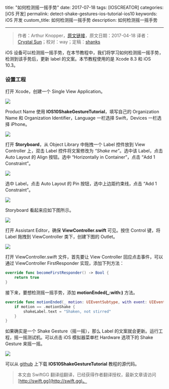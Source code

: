 title: "如何检测摇一摇手势"
date: 2017-07-18
tags: [IOSCREATOR]
categories: [iOS 开发]
permalink: detect-shake-gestures-ios-tutorial-ios10
keywords: iOS 开发
custom_title: 如何检测摇一摇手势
description: 如何检测摇一摇手势

---
> 作者：Arthur Knopper，[原文链接](https://www.ioscreator.com/tutorials/detect-shake-gestures-ios-tutorial-ios10)，原文日期：2017-04-18
> 译者：[Crystal Sun](http://www.jianshu.com/users/7a2d2cc38444/latest_articles)；校对：way；定稿：[shanks](http://codebuild.me/)
  







<!--此处开始正文-->

iOS 设备可以检测摇一摇手势，在本节教程中，我们将学习如何检测摇一摇手势，检测到该手势后，更新 label 的文案。本节教程使用的是 Xcode 8.3 和 iOS 10.3。
<!--more-->

### 设置工程

打开 Xcode，创建一个 Single View Application。

![](https://swift.gg/img/articles/detect-shake-gestures-ios-tutorial-ios10/single-view-xcode-templateformat=1500w1500341429.27)

Product Name 使用 **IOS10ShakeGestureTutorial**，填写自己的 Organization Name 和 Organization Identifier，Language 一栏选择 Swift，Devices 一栏选择 iPhone。

![](https://swift.gg/img/articles/detect-shake-gestures-ios-tutorial-ios10/shake-gesture-projectformat=1500w1500341431.78)

打开 **Storyboard**，从 Object Library 中拖拽一个 Label 控件放到 View Controller 上，双击 Label 控件将文案修改为 *“Shake me”*。选中该 Label，点击 Auto Layout 的 Align 按钮。选中 “Horizontally in Container”，点击 “Add 1 Constraint”。

![](https://swift.gg/img/articles/detect-shake-gestures-ios-tutorial-ios10/auto-layout-horizontally-in-containerformat=750w1500341433.06)

选中 Label，点击 Auto Layout 的 Pin 按钮，选中上边距约束线，点击 “Add 1 Constraint”。

![](https://swift.gg/img/articles/detect-shake-gestures-ios-tutorial-ios10/auto-layout-pin-to-topformat=750w1500341433.89)

Storyboard 看起来应如下图所示。

![](https://swift.gg/img/articles/detect-shake-gestures-ios-tutorial-ios10/shake-gesture-storyboardformat=1000w1500341434.83)

打开 Assistant Editor，确保 **ViewController.swift** 可见。按住 Control 键，将 Label 拖拽到 ViewController 类下，创建下图的 Outlet。

![](https://swift.gg/img/articles/detect-shake-gestures-ios-tutorial-ios10/shake-label-outletformat=750w1500341435.62)

打开 ViewController.swift 文件，首先要让 View Controller 回应点击事件，可以通过 ViewController FirstResponder 实现，添加下列方法：

```swift
override func becomeFirstResponder() -> Bool {
    return true
}
```

接下来，要想检测摇一摇手势，添加 **motionEnded(_:with:)** 方法。

```swift
override func motionEnded(_ motion: UIEventSubtype, with event: UIEvent?) {
    if motion == .motionShake {
        shakeLabel.text = "Shaken, not stirred"
    }
}
```

如果确实是一个 Shake Gesture（摇一摇），那么 Label 的文案就会更新。运行工程，摇一摇测试机。可以点击 iOS 模拟器菜单栏 Hardware 选项下的 Shake Gesture 来摇一摇。

![](https://swift.gg/img/articles/detect-shake-gestures-ios-tutorial-ios10/shake-gesture-simulatorformat=750w1500341436.36)

可以从 [github](https://github.com/ioscreator/ioscreator) 上下载 **IOS10ShakeGestureTutorial** 教程的源代码。
> 本文由 SwiftGG 翻译组翻译，已经获得作者翻译授权，最新文章请访问 [http://swift.gg](http://swift.gg)。